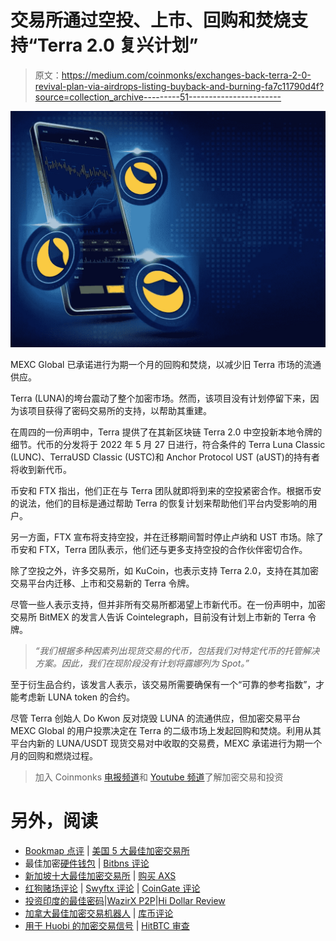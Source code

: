 # 交易所通过空投、上市、回购和焚烧支持“Terra 2.0 复兴计划”

> 原文：<https://medium.com/coinmonks/exchanges-back-terra-2-0-revival-plan-via-airdrops-listing-buyback-and-burning-fa7c11790d4f?source=collection_archive---------51----------------------->

![](img/50c1ee53d64e05804eedbba623f58a20.png)

MEXC Global 已承诺进行为期一个月的回购和焚烧，以减少旧 Terra 市场的流通供应。

Terra (LUNA)的垮台震动了整个加密市场。然而，该项目没有计划停留下来，因为该项目获得了密码交易所的支持，以帮助其重建。

在周四的一份声明中，Terra 提供了在其新区块链 Terra 2.0 中空投新本地令牌的细节。代币的分发将于 2022 年 5 月 27 日进行，符合条件的 Terra Luna Classic (LUNC)、TerraUSD Classic (USTC)和 Anchor Protocol UST (aUST)的持有者将收到新代币。

币安和 FTX 指出，他们正在与 Terra 团队就即将到来的空投紧密合作。根据币安的说法，他们的目标是通过帮助 Terra 的恢复计划来帮助他们平台内受影响的用户。

另一方面，FTX 宣布将支持空投，并在迁移期间暂时停止卢纳和 UST 市场。除了币安和 FTX，Terra 团队表示，他们还与更多支持空投的合作伙伴密切合作。

除了空投之外，许多交易所，如 KuCoin，也表示支持 Terra 2.0，支持在其加密交易平台内迁移、上市和交易新的 Terra 令牌。

尽管一些人表示支持，但并非所有交易所都渴望上市新代币。在一份声明中，加密交易所 BitMEX 的发言人告诉 Cointelegraph，目前没有计划上市新的 Terra 令牌。

> *“我们根据多种因素列出现货交易的代币，包括我们对特定代币的托管解决方案。因此，我们在现阶段没有计划将露娜列为 Spot。”*

至于衍生品合约，该发言人表示，该交易所需要确保有一个“可靠的参考指数”，才能考虑新 LUNA token 的合约。

尽管 Terra 创始人 Do Kwon 反对烧毁 LUNA 的流通供应，但加密交易平台 MEXC Global 的用户投票决定在 Terra 的二级市场上发起回购和焚烧。利用从其平台内新的 LUNA/USDT 现货交易对中收取的交易费，MEXC 承诺进行为期一个月的回购和燃烧过程。

> 加入 Coinmonks [电报频道](https://t.me/coincodecap)和 [Youtube 频道](https://www.youtube.com/c/coinmonks/videos)了解加密交易和投资

# 另外，阅读

*   [Bookmap 点评](https://coincodecap.com/bookmap-review-2021-best-trading-software) | [美国 5 大最佳加密交易所](https://coincodecap.com/crypto-exchange-usa)
*   最佳加密[硬件钱包](/coinmonks/hardware-wallets-dfa1211730c6) | [Bitbns 评论](/coinmonks/bitbns-review-38256a07e161)
*   [新加坡十大最佳加密交易所](https://coincodecap.com/crypto-exchange-in-singapore) | [购买 AXS](https://coincodecap.com/buy-axs-token)
*   [红狗赌场评论](https://coincodecap.com/red-dog-casino-review) | [Swyftx 评论](https://coincodecap.com/swyftx-review) | [CoinGate 评论](https://coincodecap.com/coingate-review)
*   [投资印度的最佳密码](https://coincodecap.com/best-crypto-to-invest-in-india-in-2021)|[WazirX P2P](https://coincodecap.com/wazirx-p2p)|[Hi Dollar Review](https://coincodecap.com/hi-dollar-review)
*   [加拿大最佳加密交易机器人](https://coincodecap.com/5-best-crypto-trading-bots-in-canada) | [库币评论](https://coincodecap.com/kucoin-review)
*   [用于 Huobi 的加密交易信号](https://coincodecap.com/huobi-crypto-trading-signals) | [HitBTC 审查](/coinmonks/hitbtc-review-c5143c5d53c2)